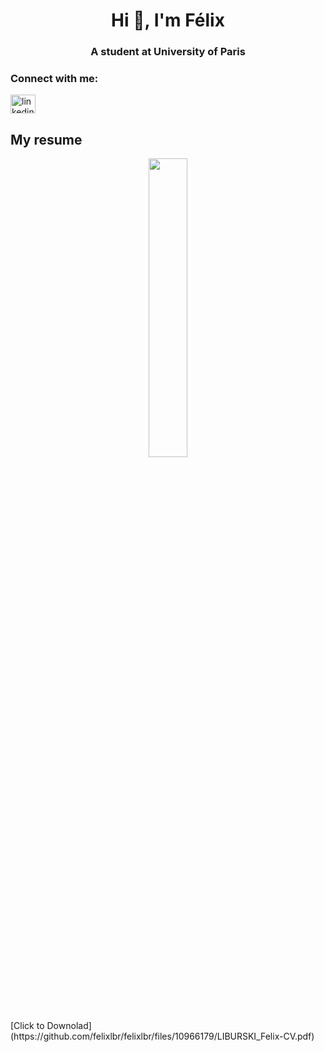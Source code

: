 <h1 align="center">Hi 👋, I'm Félix</h1>
<h3 align="center">A student at University of Paris</h3>

<h3 align="left">Connect with me:</h3>
<p align="left">
<a href="https://linkedin.com/in/linkedin.com/in/félix-liburski-726257239" target="blank"><img align="center" src="https://raw.githubusercontent.com/rahuldkjain/github-profile-readme-generator/master/src/images/icons/Social/linked-in-alt.svg" alt="linkedin.com/in/félix-liburski-726257239" height="30" width="40" /></a>
</p>

## My resume
<p style="text-align:center;"><img width="35%" src="https://user-images.githubusercontent.com/94796720/224942235-25808bb0-253f-4de2-9883-68f195dea670.png"></p>
[Click to Downolad](https://github.com/felixlbr/felixlbr/files/10966179/LIBURSKI_Felix-CV.pdf)
